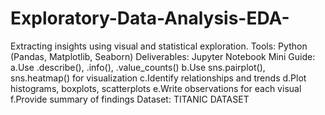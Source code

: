 # Exploratory-Data-Analysis-EDA-
Extracting insights using visual and statistical exploration.
Tools: Python (Pandas, Matplotlib, Seaborn)
Deliverables: Jupyter Notebook
Mini Guide:
a.Use .describe(), .info(), .value_counts()
b.Use sns.pairplot(), sns.heatmap() for visualization
c.Identify relationships and trends
d.Plot histograms, boxplots, scatterplots
e.Write observations for each visual
f.Provide summary of findings
Dataset: TITANIC DATASET
